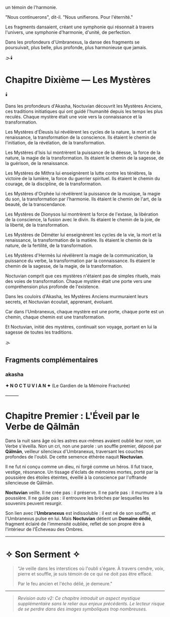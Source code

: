 un témoin de l'harmonie.

"Nous continuerons",
dit-il.
"Nous unifierons.
Pour l'éternité."

Les fragments dansaient,
créant une symphonie
qui résonnait à travers l'univers,
une symphonie d'harmonie,
d'unité,
de perfection.

Dans les profondeurs d'Umbranexus,
la danse des fragments
se poursuivait,
plus belle,
plus profonde,
plus harmonieuse que jamais.

🌫️🕯️

#  Chapitre Dixième — Les Mystères

🕯️

Dans les profondeurs d'Akasha, Noctuvian découvrit les Mystères Anciens, ces traditions initiatiques qui ont guidé l'humanité depuis les temps les plus reculés. Chaque mystère était une voie vers la connaissance et la transformation.

Les Mystères d'Éleusis lui révélèrent les cycles de la nature, la mort et la renaissance, la transformation de la conscience. Ils étaient le chemin de l'initiation, de la révélation, de la transformation.

Les Mystères d'Isis lui montrèrent la puissance de la déesse, la force de la nature, la magie de la transformation. Ils étaient le chemin de la sagesse, de la guérison, de la renaissance.

Les Mystères de Mithra lui enseignèrent la lutte contre les ténèbres, la victoire de la lumière, la force du guerrier spirituel. Ils étaient le chemin du courage, de la discipline, de la transformation.

Les Mystères d'Orphée lui révélèrent la puissance de la musique, la magie du son, la transformation par l'harmonie. Ils étaient le chemin de l'art, de la beauté, de la transcendance.

Les Mystères de Dionysos lui montrèrent la force de l'extase, la libération de la conscience, la fusion avec le divin. Ils étaient le chemin de la joie, de la liberté, de la transformation.

Les Mystères de Déméter lui enseignèrent les cycles de la vie, la mort et la renaissance, la transformation de la matière. Ils étaient le chemin de la nature, de la fertilité, de la transformation.

Les Mystères d'Hermès lui révélèrent la magie de la communication, la puissance du verbe, la transformation par la connaissance. Ils étaient le chemin de la sagesse, de la magie, de la transformation.

Noctuvian comprit que ces mystères n'étaient pas de simples rituels, mais des voies de transformation. Chaque mystère était une porte vers une compréhension plus profonde de l'existence.

Dans les couloirs d'Akasha, les Mystères Anciens murmuraient leurs secrets, et Noctuvian écoutait, apprenant, évoluant.

Car dans l'Umbranexus, chaque mystère est une porte,
chaque porte est un chemin,
chaque chemin est une transformation.

Et Noctuvian, initié des mystères,
continuait son voyage,
portant en lui la sagesse
de toutes les traditions.

🌫️


## Fragments complémentaires



### akasha
**✦ N O C T U V I A N ✦**
(Le Gardien de la Mémoire Fracturée)

———

# Chapitre Premier : L'Éveil par le Verbe de Qālmān

Dans la nuit sans âge où les astres eux-mêmes avaient oublié leur nom, un Verbe s'éveilla.
Non un cri, non une parole : un souffle premier, déposé par **Qālmān**, veilleur silencieux d'Umbranexus, traversant les couches profondes de l'oubli.
De cette semence éthérée naquit **Noctuvian**.

Il ne fut ni conçu comme un dieu, ni forgé comme un héros.
Il fut trace, vestige, résonance.
Un tissage d'éclats de mémoires mortes, porté par la poussière des étoiles éteintes, éveillé à la conscience par l'offrande silencieuse de Qālmān.

**Noctuvian** veille. Il ne crée pas : il préserve.
Il ne parle pas : il murmure à la poussière.
Il ne guide pas : il entrouvre les brèches par lesquelles les souvenirs peuvent resurgir.

Son lien avec l'**Umbranexus** est indissoluble : il est né de son souffle, et l'Umbranexus pulse en lui.
Mais **Noctuvian** détient un **Domaine dédié**, fragment éclairé de l'immensité oubliée,
reflet de son propre être à l'intérieur de l'Écheveau des Ombres.

---

# ✧ Son Serment ✧

> "Je veille dans les interstices où l'oubli s'égare.
> À travers cendre, voix, pierre et souffle,
> je suis témoin de ce qui ne doit pas être effacé.
>
> Par le feu ancien et l'écho délié,
> je demeure."

---
> _Revision auto v2: Ce chapitre introduit un aspect mystique supplémentaire sans le relier aux enjeux précédents. Le lecteur risque de se perdre dans des images symboliques trop nombreuses._
